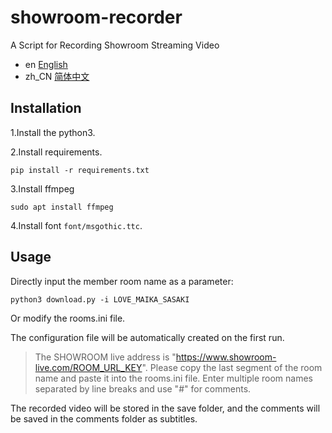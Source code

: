 # showroom-recorder
A Script for Recording Showroom Streaming Video

- en [English](README.md)
- zh_CN [简体中文](README.zh_CN.md)

## Installation

1.Install the python3.

2.Install requirements.

```
pip install -r requirements.txt
```

3.Install ffmpeg

```
sudo apt install ffmpeg
```

4.Install font `font/msgothic.ttc`.

## Usage

Directly input the member room name as a parameter:

```
python3 download.py -i LOVE_MAIKA_SASAKI
```

Or modify the rooms.ini file. 

The configuration file will be automatically created on the first run.

> The SHOWROOM live address is "https://www.showroom-live.com/ROOM_URL_KEY".
> Please copy the last segment of the room name and paste it into the rooms.ini file.
> Enter multiple room names separated by line breaks and use "#" for comments.

The recorded video will be stored in the save folder, and the comments will be saved in the comments folder as subtitles.
